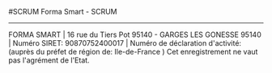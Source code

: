 #SCRUM
Forma Smart - SCRUM
**********************************************************************************************************

FORMA SMART | 16 rue du Tiers Pot 95140 - GARGES LES GONESSE 95140 | Numéro SIRET: 90870752400017 |
Numéro de déclaration d'activité: (auprès du préfet de région de: Ile-de-France )
Cet enregistrement ne vaut pas l'agrément de l'Etat.
